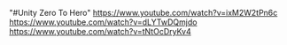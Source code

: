 "#Unity Zero To Hero" 
https://www.youtube.com/watch?v=ixM2W2tPn6c
https://www.youtube.com/watch?v=dLYTwDQmjdo
https://www.youtube.com/watch?v=tNtOcDryKv4
